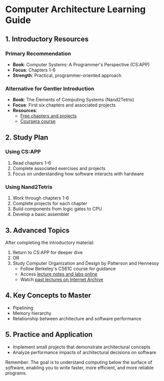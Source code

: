 # Computer Architecture Learning Guide

## 1. Introductory Resources

### Primary Recommendation
- **Book**: Computer Systems: A Programmer's Perspective (CS:APP)
- **Focus**: Chapters 1-6
- **Strength**: Practical, programmer-oriented approach

### Alternative for Gentler Introduction
- **Book**: The Elements of Computing Systems (Nand2Tetris)
- **Focus**: First six chapters and associated projects
- **Resources**: 
  - [Free chapters and projects](https://www.nand2tetris.org/)
  - [Coursera course](https://www.coursera.org/learn/build-a-computer)

## 2. Study Plan

### Using CS:APP
1. Read chapters 1-6
2. Complete associated exercises and projects
3. Focus on understanding how software interacts with hardware

### Using Nand2Tetris
1. Work through chapters 1-6
2. Complete projects for each chapter
3. Build components from logic gates to CPU
4. Develop a basic assembler

## 3. Advanced Topics

After completing the introductory material:

1. Return to CS:APP for deeper dive
2. OR
3. Study Computer Organization and Design by Patterson and Hennessy
   - Follow Berkeley's CS61C course for guidance
   - Access [lecture notes and labs online](https://inst.eecs.berkeley.edu/~cs61c/sp15/)
   - Watch [past lectures on Internet Archive](https://archive.org/details/ucberkeley-webcast-PL-XXv-cvA_iCl2-D-FS5mk0jFF6cYSJs_)

## 4. Key Concepts to Master
- Pipelining
- Memory hierarchy
- Relationship between architecture and software performance

## 5. Practice and Application
- Implement small projects that demonstrate architectural concepts
- Analyze performance impacts of architectural decisions on software

Remember: The goal is to understand computing below the surface of software, enabling you to write faster, more efficient, and more reliable programs.